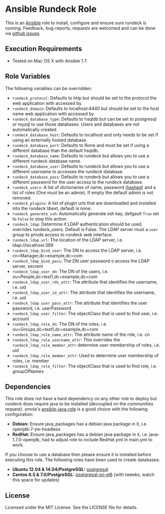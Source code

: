 # Ansible Rundeck Role

This is an [Ansible](http://www.ansible.com/) role to install, configure and ensure sure rundeck is running.
Feedback, bug-reports, requests are welcomed and can be done via [github issues](https://github.com/New-Edge-Engineering/ansible-rundeck/issues).

## Execution Requirements
- Tested on Mac OS X with Ansible 1.7.

## Role Variables

The following variables can be overridden:

 * `rundeck_protocol`: Defaults to http but should be set to the protocol the web application with accessed by.
 * `rundeck_domain`: Defaults to localhost:4440 but should be set to the host name web application with accessed by.
 * `rundeck_database_type`: Defaults to hsqldb but can be set to postgresql or mysql to use those databases. Users and databases are not automatically created.
 * `rundeck_database_host`: Defaults to localhost and only needs to be set if using an externally hosted database.
 * `rundeck_database_port`: Defaults to None and must be set if using a different database than the default hsqldb.
 * `rundeck_database_name`: Defaults to rundeck but allows you to use a different rundeck database name.
 * `rundeck_database_user`: Defaults to rundeck but allows you to use a different username to accesses the rundeck database.
 * `rundeck_database_pass`: Defaults to rundeck but allows you to use a different password for the user access to the rundeck database.
 * `rundeck_users`: A list of dictionaries of name, password ([hashed](http://rundeck.org/docs/administration/authenticating-users.html#propertyfileloginmodule)) and a list of roles (One must be an admin). If empty the default admin is not removed.
 * `rundeck_plugins`: A list of plugin urls that are downloaded and installed into the rundeck libext, default is none.
 * `rundeck_generate_ssh`: Automatically generate ssh key, defgault `True` set to `False` to stop this action.
 * `rundeck_ldap`: Determine if LDAP authentication should be used, overrides rundeck_users. Default is False. The LDAP server must a `user` group to privde access to rundeck web interface.
 * `rundeck_ldap_url`: The location of the LDAP server, i.e. ldap://localhost:389
 * `rundeck_ldap_bind_user`: The DN to access the LDAP server, i.e. cn=Manager,dc=example,dc=com
 * `rundeck_ldap_bind_pass`: The DN user password o access the LDAP server, secrent
 * `rundeck_ldap_user_dn`: The DN of the users, i.e. ou=People,dc=test1,dc=example,dc=com
 * `rundeck_ldap_user_rdn_attr`: The attribute that identifies the username, i.e. uid
 * `rundeck_ldap_user_id_attr`: The attribute that identifies the username, i.e. uid
 * `rundeck_ldap_user_pass_attr`: The attribute that identifies the user password, i.e. userPassword
 * `rundeck_ldap_user_filter`: The objectClass that is used to find user, i.e. account
 * `rundeck_ldap_role_dn`: The DN of the roles, i.e. ou=Groups,dc=test1,dc=example,dc=com
 * `rundeck_ldap_role_name_attr`: The attribute name of the role, i.e. cn
 * `rundeck_ldap_role_username_attr`: This overrides the `rundeck_ldap_role_member_attr` determine user membership of roles, i.e. uid
 * `rundeck_ldap_role_member_attr`: Used to determine user membership of roles, i.e. member
 * `rundeck_ldap_role_filter`: The objectClass that is used to find role, i.e. groupOfNames

## Dependencies
This role does not have a hard dependency on any other role to deploy but rundeck does require java to be installed (decoupled on the communities request). smola's [ansible-java-role](https://github.com/smola/ansible-java-role) is a good choice with the
following configuration:

 * **Debian:** Ensure java_packages has a debian java package in it, i.e. openjdk-7-jre-headless
 * **RedHat:** Ensure java_packages has a debian java package in it, i.e. java-1.7.0-openjdk, had to adjust role to include RedHat.yml in main.yml to work.

If you choose to use a database then please ensure it is installed before executing this role. The following roles have been used to create databases:

 * **Ubuntu 12.04 & 14.04/PostgreSQL:** [postgresql](https://galaxy.ansible.com/list#/roles/512)
 * **Centos 6.5 & 7.0/PostgreSQL:** [postgresql-on-el6](https://galaxy.ansible.com/list#/roles/766) (with tweeks, watch this space for updates)

## License

Licensed under the MIT License. See the LICENSE file for details.
